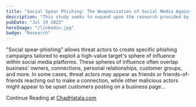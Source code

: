 ```yaml
---
title: "Social Spear Phishing: The Weaponization of Social Media Against Midsize Businesses"
description: "This study seeks to expand upon the research provided by Bosetta, and apply it to small businesses marketing clouds."
pubDate: "Jul 19 2023"
heroImage: "/linkedin.jpg"
badge: "Research"
---
```


"Social spear-phishing" allows threat actors to create specific phishing campaigns tailored to exploit a high-value target's sphere of influence within social media platforms. These spheres of influence often overlap business' owners, connections, personal relationships, customer groups, and more. In some cases, threat actors may appear as friends or friends-of-friends reaching out to make a connection, while other malicious actors might appear to be upset customers posting on a business page...

Continue Reading at <a href="https://chadhatala.com/articles/weaponization-of-social-media-small-business">ChadHatala.com</a>
